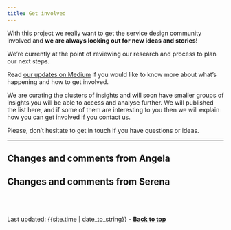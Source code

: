 ```yaml
---
title: Get involved
---
```



With this project we really want to get the service design community involved and **we are always looking out for new ideas and stories!**

We’re currently at the point of reviewing our research and process to plan our next steps. 

<p>Read <a href="https://practitionerstories.medium.com/" target="_blank">our updates on Medium</a> if you would like to know more about what’s happening and how to get involved.</p>

We are curating the clusters of insights and will soon have smaller groups of insights you will be able to access and analyse further. We will published the list here, and if some of them are interesting to you then we will explain how you can get involved if you contact us.


Please, don’t hesitate to get in touch if you have questions or ideas. 


<hr class="big">

## Changes and comments from Angela





## Changes and comments from Serena





<br><br>
<div>Last updated: {{site.time | date_to_string}} - <a href="#"><strong>Back to top</strong></a></div>

